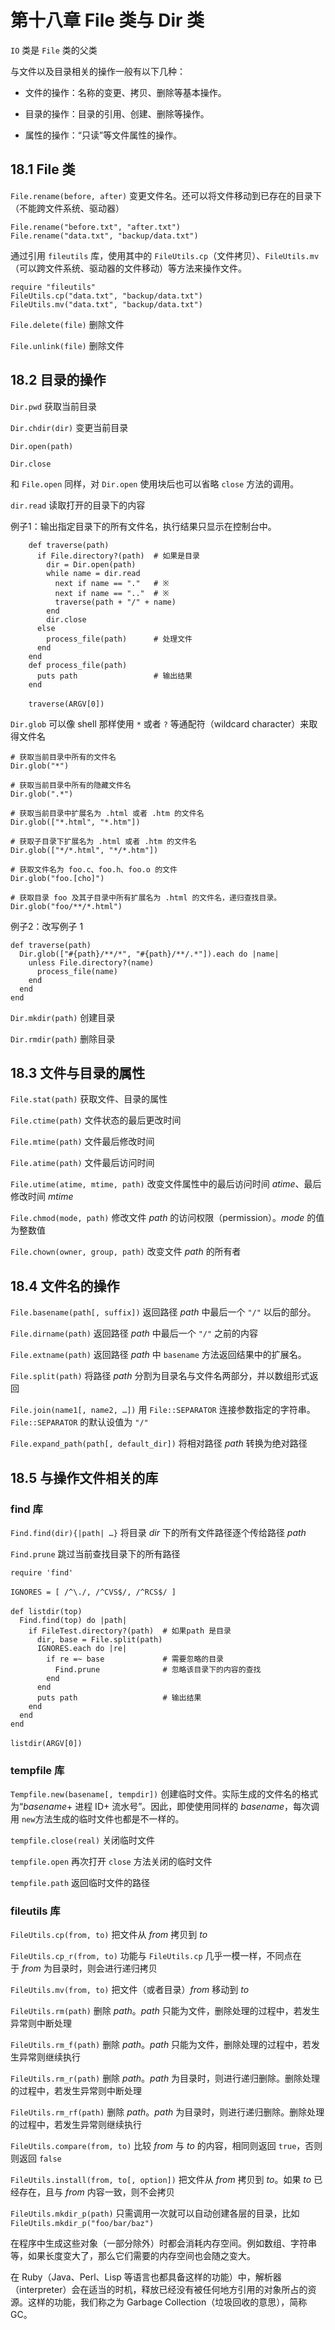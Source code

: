 # 第十八章 File 类与 Dir 类

`IO` 类是 `File` 类的父类

与文件以及目录相关的操作一般有以下几种：

- 文件的操作：名称的变更、拷贝、删除等基本操作。

- 目录的操作：目录的引用、创建、删除等操作。

- 属性的操作：“只读”等文件属性的操作。

  

## 18.1 File 类

`File.rename(before, after)` 变更文件名。还可以将文件移动到已存在的目录下（不能跨文件系统、驱动器）

```
File.rename("before.txt", "after.txt")
File.rename("data.txt", "backup/data.txt")
```

通过引用 `fileutils` 库，使用其中的 `FileUtils.cp`（文件拷贝）、`FileUtils.mv`（可以跨文件系统、驱动器的文件移动）等方法来操作文件。

```
require "fileutils"
FileUtils.cp("data.txt", "backup/data.txt")
FileUtils.mv("data.txt", "backup/data.txt")
```

`File.delete(file)` 删除文件

`File.unlink(file)` 删除文件



## 18.2 目录的操作

`Dir.pwd` 获取当前目录

`Dir.chdir(dir)` 变更当前目录

`Dir.open(path)`

`Dir.close`

和 `File.open` 同样，对 `Dir.open` 使用块后也可以省略 `close` 方法的调用。

`dir.read` 读取打开的目录下的内容

例子1：输出指定目录下的所有文件名，执行结果只显示在控制台中。

```
    def traverse(path)
      if File.directory?(path)  # 如果是目录
        dir = Dir.open(path)
        while name = dir.read
          next if name == "."   # ※
          next if name == ".."  # ※
          traverse(path + "/" + name)
        end
        dir.close
      else
        process_file(path)      # 处理文件
      end
    end
    def process_file(path)
      puts path                 # 输出结果
    end
    　
    traverse(ARGV[0])
```

`Dir.glob` 可以像 shell 那样使用 `*` 或者 `?` 等通配符（wildcard character）来取得文件名

```
# 获取当前目录中所有的文件名
Dir.glob("*")

# 获取当前目录中所有的隐藏文件名
Dir.glob(".*")

# 获取当前目录中扩展名为 .html 或者 .htm 的文件名
Dir.glob(["*.html", "*.htm"])

# 获取子目录下扩展名为 .html 或者 .htm 的文件名
Dir.glob(["*/*.html", "*/*.htm"])

# 获取文件名为 foo.c、foo.h、foo.o 的文件
Dir.glob("foo.[cho]")

# 获取目录 foo 及其子目录中所有扩展名为 .html 的文件名，递归查找目录。
Dir.glob("foo/**/*.html")
```

例子2：改写例子 1

```
def traverse(path)
  Dir.glob(["#{path}/**/*", "#{path}/**/.*"]).each do |name|
    unless File.directory?(name)
      process_file(name)
    end
  end
end
```

`Dir.mkdir(path)` 创建目录

`Dir.rmdir(path)` 删除目录



## 18.3 文件与目录的属性

`File.stat(path)` 获取文件、目录的属性

`File.ctime(path)` 文件状态的最后更改时间

`File.mtime(path)` 文件最后修改时间

`File.atime(path)` 文件最后访问时间

`File.utime(atime, mtime, path)` 改变文件属性中的最后访问时间 *atime*、最后修改时间 *mtime*

`File.chmod(mode, path)` 修改文件 *path* 的访问权限（permission）。*mode* 的值为整数值

`File.chown(owner, group, path)` 改变文件 *path* 的所有者



## 18.4 文件名的操作

`File.basename(path[, suffix])` 返回路径 *path* 中最后一个 `"/"` 以后的部分。

`File.dirname(path)` 返回路径 *path* 中最后一个 `"/"` 之前的内容

`File.extname(path)` 返回路径 *path* 中 `basename` 方法返回结果中的扩展名。

`File.split(path)` 将路径 *path* 分割为目录名与文件名两部分，并以数组形式返回

`File.join(name1[, name2, …])` 用 `File::SEPARATOR` 连接参数指定的字符串。`File::SEPARATOR` 的默认设值为 `"/"` 

`File.expand_path(path[, default_dir])` 将相对路径 *path* 转换为绝对路径



## 18.5 与操作文件相关的库

### find 库

`Find.find(dir){|path| …}` 将目录 *dir* 下的所有文件路径逐个传给路径 *path*

`Find.prune` 跳过当前查找目录下的所有路径

```
require 'find'
　
IGNORES = [ /^\./, /^CVS$/, /^RCS$/ ]
　
def listdir(top)
  Find.find(top) do |path|
    if FileTest.directory?(path)  # 如果path 是目录
      dir, base = File.split(path)
      IGNORES.each do |re|
        if re =~ base             # 需要忽略的目录
          Find.prune              # 忽略该目录下的内容的查找
        end
      end
      puts path                   # 输出结果
    end
  end
end
　
listdir(ARGV[0])
```

### tempfile 库

`Tempfile.new(basename[, tempdir])` 创建临时文件。实际生成的文件名的格式为“*basename*+ 进程 ID+ 流水号”。因此，即使使用同样的 *basename*，每次调用 `new`方法生成的临时文件也都是不一样的。

`tempfile.close(real)` 关闭临时文件

`tempfile.open` 再次打开 `close` 方法关闭的临时文件

`tempfile.path` 返回临时文件的路径

### fileutils 库

`FileUtils.cp(from, to)` 把文件从 *from* 拷贝到 *to*

`FileUtils.cp_r(from, to)` 功能与 `FileUtils.cp` 几乎一模一样，不同点在于 *from* 为目录时，则会进行递归拷贝

`FileUtils.mv(from, to)` 把文件（或者目录）*from* 移动到 *to*

`FileUtils.rm(path)` 删除 *path*。*path* 只能为文件，删除处理的过程中，若发生异常则中断处理

`FileUtils.rm_f(path)` 删除 *path*。*path* 只能为文件，删除处理的过程中，若发生异常则继续执行

`FileUtils.rm_r(path)` 删除 *path*。*path* 为目录时，则进行递归删除。删除处理的过程中，若发生异常则中断处理

`FileUtils.rm_rf(path)` 删除 *path*。*path* 为目录时，则进行递归删除。删除处理的过程中，若发生异常则继续执行

`FileUtils.compare(from, to)` 比较 *from* 与 *to* 的内容，相同则返回 `true`，否则则返回 `false`

`FileUtils.install(from, to[, option])` 把文件从 *from* 拷贝到 *to*。如果 *to* 已经存在，且与 *from* 内容一致，则不会拷贝

`FileUtils.mkdir_p(path)` 只需调用一次就可以自动创建各层的目录，比如 `FileUtils.mkdir_p("foo/bar/baz")`



在程序中生成这些对象（一部分除外）时都会消耗内存空间。例如数组、字符串等，如果长度变大了，那么它们需要的内存空间也会随之变大。

在 Ruby（Java、Perl、Lisp 等语言也都具备这样的功能）中，解析器（interpreter）会在适当的时机，释放已经没有被任何地方引用的对象所占的资源。这样的功能，我们称之为 Garbage Collection（垃圾回收的意思），简称 GC。

